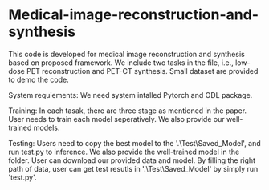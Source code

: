 # Medical-image-reconstruction-and-synthesis
This code is developed for medical image reconstruction and synthesis based on proposed framework.
We include two tasks in the file, i.e., low-dose PET reconstruction and PET-CT synthesis.
Small dataset are provided to demo the code.

System requiements:
We need system intalled Pytorch and ODL package.

Training:
In each tasak, there are three stage as mentioned in the paper. User needs to train each model seperatively. We also provide our well-trained models.


Testing:
Users need to copy the best model to the '.\Test\Saved_Model', and run test.py to inference. 
We also provide the well-trained model in the folder.
User can download our provided data and model. By filling the right path of data, user can get test resutls in '.\Test\Saved_Model' by simply run 'test.py'.

